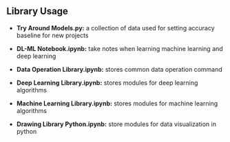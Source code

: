 ## Library Usage

- **Try Around Models.py:** a collection of data used for setting accuracy baseline for new projects

- **DL-ML Notebook.ipynb:** take notes when learning machine learning and deep learning

- **Data Operation Library.ipynb:** stores common data operation command

- **Deep Learning Library.ipynb:** stores modules for deep learning algorithms

- **Machine Learning Library.ipynb:** stores modules for machine learning algorithms

- **Drawing Library Python.ipynb:** store modules for data visualization in python
